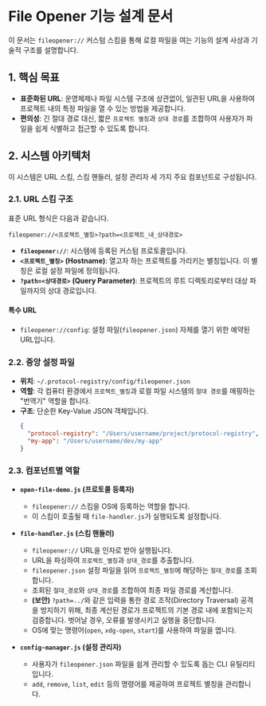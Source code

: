 
# File Opener 기능 설계 문서

이 문서는 `fileopener://` 커스텀 스킴을 통해 로컬 파일을 여는 기능의 설계 사상과 기술적 구조를 설명합니다.

## 1. 핵심 목표

- **표준화된 URL**: 운영체제나 파일 시스템 구조에 상관없이, 일관된 URL을 사용하여 프로젝트 내의 특정 파일을 열 수 있는 방법을 제공합니다.
- **편의성**: 긴 절대 경로 대신, 짧은 `프로젝트 별칭`과 `상대 경로`를 조합하여 사용자가 파일을 쉽게 식별하고 접근할 수 있도록 합니다.

## 2. 시스템 아키텍처

이 시스템은 URL 스킴, 스킴 핸들러, 설정 관리자 세 가지 주요 컴포넌트로 구성됩니다.

### 2.1. URL 스킴 구조

표준 URL 형식은 다음과 같습니다.

```
fileopener://<프로젝트_별칭>?path=<프로젝트_내_상대경로>
```

- **`fileopener://`**: 시스템에 등록된 커스텀 프로토콜입니다.
- **`<프로젝트_별칭>` (Hostname)**: 열고자 하는 프로젝트를 가리키는 별칭입니다. 이 별칭은 로컬 설정 파일에 정의됩니다.
- **`?path=<상대경로>` (Query Parameter)**: 프로젝트의 루트 디렉토리로부터 대상 파일까지의 상대 경로입니다.

#### 특수 URL

- `fileopener://config`: 설정 파일(`fileopener.json`) 자체를 열기 위한 예약된 URL입니다.

### 2.2. 중앙 설정 파일

- **위치**: `~/.protocol-registry/config/fileopener.json`
- **역할**: 각 컴퓨터 환경에서 `프로젝트_별칭`과 로컬 파일 시스템의 `절대 경로`를 매핑하는 "번역기" 역할을 합니다.
- **구조**: 단순한 Key-Value JSON 객체입니다.
  ```json
  {
    "protocol-registry": "/Users/username/project/protocol-registry",
    "my-app": "/Users/username/dev/my-app"
  }
  ```

### 2.3. 컴포넌트별 역할

- **`open-file-demo.js` (프로토콜 등록자)**
  - `fileopener://` 스킴을 OS에 등록하는 역할을 합니다.
  - 이 스킴이 호출될 때 `file-handler.js`가 실행되도록 설정합니다.

- **`file-handler.js` (스킴 핸들러)**
  - `fileopener://` URL을 인자로 받아 실행됩니다.
  - URL을 파싱하여 `프로젝트_별칭`과 `상대_경로`를 추출합니다.
  - `fileopener.json` 설정 파일을 읽어 `프로젝트_별칭`에 해당하는 `절대_경로`를 조회합니다.
  - 조회된 `절대_경로`와 `상대_경로`를 조합하여 최종 파일 경로를 계산합니다.
  - **(보안)** `?path=../`와 같은 입력을 통한 경로 조작(Directory Traversal) 공격을 방지하기 위해, 최종 계산된 경로가 프로젝트의 기본 경로 내에 포함되는지 검증합니다. 벗어날 경우, 오류를 발생시키고 실행을 중단합니다.
  - OS에 맞는 명령어(`open`, `xdg-open`, `start`)를 사용하여 파일을 엽니다.

- **`config-manager.js` (설정 관리자)**
  - 사용자가 `fileopener.json` 파일을 쉽게 관리할 수 있도록 돕는 CLI 유틸리티입니다.
  - `add`, `remove`, `list`, `edit` 등의 명령어를 제공하여 프로젝트 별칭을 관리합니다.
